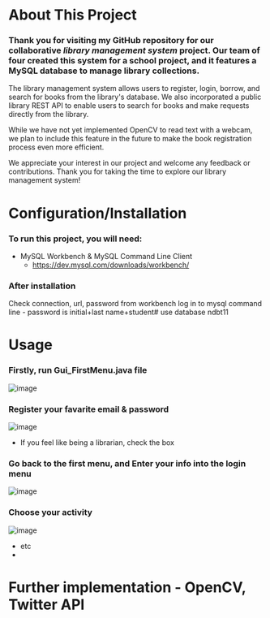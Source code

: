# About This Project
### Thank you for visiting my GitHub repository for our collaborative ___library management system___ project. Our team of four created this system for a school project, and it features a MySQL database to manage library collections.

The library management system allows users to register, login, borrow, and search for books from the library's database. We also incorporated a public library REST API to enable users to search for books and make requests directly from the library.

While we have not yet implemented OpenCV to read text with a webcam, we plan to include this feature in the future to make the book registration process even more efficient.

We appreciate your interest in our project and welcome any feedback or contributions. Thank you for taking the time to explore our library management system!


# Configuration/Installation 
### To run this project, you will need: 
- MySQL Workbench & MySQL Command Line Client
  - https://dev.mysql.com/downloads/workbench/

 
### After installation

Check connection, url, password from workbench
log in to mysql command line - password is initial+last name+student#
use database ndbt11


# Usage

### Firstly, run Gui_FirstMenu.java file
![image](https://user-images.githubusercontent.com/90278067/228990203-380e95e0-973c-44e1-a6c8-402303bd9716.png)


### Register your favarite email & password
![image](https://user-images.githubusercontent.com/90278067/228990544-d01e5f90-9dfd-4eb8-b047-ad340a1c8c9d.png)
- If you feel like being a librarian, check the box

### Go back to the first menu, and Enter your info into the login menu
![image](https://user-images.githubusercontent.com/90278067/228990909-33268f37-5026-4d85-baf0-f4080b1f7f22.png)

### Choose your activity
![image](https://user-images.githubusercontent.com/90278067/228991028-0d4a3667-ebf2-4398-896c-c588d9cba4e8.png)
- etc
- 
# Further implementation - OpenCV, Twitter API


